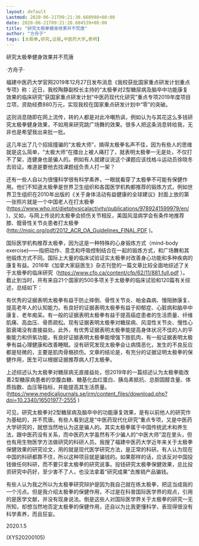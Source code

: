 ```yaml
---
layout: default
Lastmod: 2020-06-21T09:21:30.660998+00:00
date: 2020-06-21T09:21:28.604539+00:00
title: "研究太极拳健身效果并不荒唐"
author: "方舟子"
tags: [太极拳,研究,证据,中医药大学,表明]
---
```


研究太极拳健身效果并不荒唐

·方舟子·

福建中医药大学官网2019年12月27日发布消息《我校获批国家重点研发计划重点专项》称：近日，我校陶静副校长主持的“太极拳对2型糖尿病及脑卒中功能康复效果的临床研究”获国家重点研发计划“中医药现代化研究”重点专项2019年度项目立项，资助经费880万元，实现我校在国家重点研发计划中“零”的突破。

这则消息随即在网上流传，转的人都是对此冷嘲热讽，例如认为与其花这么多钱研究太极拳健身效果，不如用来研究跳广场舞的效果。很多人把这条消息转给我，无非也是希望我出来批一批。

这几年出了几个招摇撞骗的“太极大师”，搞得太极拳名声不佳，因为有些人的思维就是这么简单，“太极大师”在擂台上被人痛打了，就表明太极拳一无是处，不仅打不了架，连健身也是骗人的。例如有人就建议说这个课题应该找格斗运动员徐晓冬去验证。难道是要他去找课题组负责人打一架？

还有一些人自以为很懂科学很有科学素养，一眼就看穿了太极拳不可能有保健作用。他们不知道太极拳是世界卫生组织和各国医学机构都推荐的锻炼方式，例如世界卫生组织在2010年出版的《关于身体活动有益健康的全球建议》封面上放的第一张照片就是一个中国老人在打太极拳(https://www.who.int/dietphysicalactivity/publications/9789241599979/en/ )，又如，与网上传说的太极拳会损伤关节相反，美国风湿病学会有条件地推荐膝、髋骨性关节炎患者打太极拳(http://mqic.org/pdf/2012_ACR_OA_Guidelines_FINAL.PDF )。

国际医学机构推荐太极拳，因为这是一种特殊的心身锻炼方式（mind-body exercise)——指把动作、意念和呼吸控制结合在一起的锻炼方式，和广场舞和其他锻炼方式不同。国际上大量的临床试验证实太极拳对改善身心功能和多种疾病的康复有益。2016年《加拿大家庭医生》杂志刊登的一篇文章比较全面地综述了关于太极拳的临床研究（https://www.cfp.ca/content/cfp/62/11/881.full.pdf ）。截止到当时，共有来自21个国家的500多项关于太极拳的临床试验和120篇有关综述，总结如下：

有优秀的证据表明太极拳有益于防止摔倒、骨性关节炎、帕金森病、慢阻肺康复、提高老年人的认知能力。有良好的证据表明太极拳有益于抑郁症、心脏病和脑卒中康复、老年痴呆。有一般的证据表明太极拳有益于提高癌症患者的生活质量、纤维肌痛、高血压、骨质疏松。现有证据表明太极拳对糖尿病、风湿性关节炎、慢性心脏衰竭没有直接益处。此外，有优秀证据表明太极拳能提高身体状况不佳的人的平衡能力和供氧功能，有良好证据表明太极拳能增强下肢肌肉，有一般证据表明太极拳有益心理健康和改善睡眠。没有研究发现太极拳会让病情恶化，发生的不良反应都是轻微的，主要是肌肉骨骼损伤。文章的结论是，有充分的证据证明太极拳的保健作用，医生可以根据证据推荐病人打太极拳。

上述综述认为太极拳对糖尿病无直接益处，但2019年的一篇综述认为太极拳能改善2型糖尿病患者的空腹血糖、糖基化血红蛋白、胰岛素抵抗、总胆固醇含量、体质指数、血压等指标，并能提高其生活质量。(https://www.medicaljournals.se/jrm/content_files/download.php?doi=10.2340/16501977-2555 )

可见，研究太极拳对2型糖尿病及脑卒中的功能康复效果，是有以前他人的研究作为基础的，并不荒唐。有些人看到这是“中医药现代化研究”重点专项，又是中医药大学研究的，就想当然地认为这是骗人的。其实太极拳属于中国传统武术和养生法，跟中医药没有关系，而中医药大学虽然有不少骗人的“中医大师”混在里头，但也有用生物医学方法做研究的科研人员。我搜了福建中医药大学近年来关于太极拳保健效果的研究论文，用的就是现代医学研究方法，是正常的科研。有人认为现在中国的科研都靠不住，所以这种项目就是骗钱的。如果那样的话，应该反对中国投钱做任何科研，而不要只拿太极拳的研究说事。投钱研究太极拳保健效果，总比投资研究中药好，至少害不了人，也没法拿着“研究成果”去推销产品骗钱。

有些人认为我之所以为太极拳研究辩护是因为我自己就在练太极拳，把这当成我的一个污点。但是我介绍太极拳的保健作用，不过是在科普国际医学界的观点，引用的是医学文献，并没有现身说法。倒是这些人对国际医学界关于太极拳的研究一无所知，却想当然地否定太极拳的保健作用，还自以为比我更懂科学，表现得很没有科学素养，而且狂妄。

2020.1.5

(XYS20200105)

